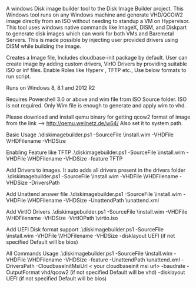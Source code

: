 A windows Disk image builder tool to the Disk Image Builder project. This Windows tool runs on any Windows machine
and generate VHD/QCOW2 image directly from an ISO without needing to standup a VM on Hypervisor. This tool 
uses windows native commands like ImageX, DISM, and Diskpart to generate disk images which can work for both VMs and
Baremetal Servers. This is made possible by injecting user provided drivers using DISM while building the image.

Creates a Image file, Includes cloudbase-init package by default.
User can create image by adding custom drivers, VirIO Drivers by providing suitable ISO or inf files. Enable Roles like Hyperv , TFTP etc., Use below formats to run script.

Runs on Windows 8, 8.1 and 2012 R2

Requires Powershell 3.0 or above and wim file from ISO Source folder. ISO is not required. Only Wim file is enough to generate and apply wim to vhd.

Please download and install qemu binary for getting qcow2 format of image from the link --> http://qemu.weilnetz.de/w64/ Also set it to system path.

Basic Usage
.\diskimagebuilder.ps1 -SourceFile <path>\install.wim -VHDFile <path>\VHDFilename -VHDSize <size of vhd>

Enabling Feature like TFTP
.\diskimagebuilder.ps1 -SourceFile <path>\install.wim -VHDFile <path>\VHDFilename -VHDSize <size of vhd> -feature TFTP

Add Drivers to images. It auto adds all drivers present in the drivers folder 
.\diskimagebuilder.ps1 -SourceFile <path>\install.wim -VHDFile <path>\VHDFilename -VHDSize <size of vhd> -DriversPath <path to drivers folder>

Add Unattend answer file
.\diskimagebuilder.ps1 -SourceFile <path>\install.wim -VHDFile <path>\VHDFilename -VHDSize <size of vhd>  -UnattendPath <path>\unattend.xml

Add VirtIO Drivers
.\diskimagebuilder.ps1 -SourceFile <path>\install.wim -VHDFile <path>\VHDFilename -VHDSize <size of vhd> -VirtIOPath <path>\virtio.iso

Add UEFI Disk format support
.\diskimagebuilder.ps1 -SourceFile <path>\install.wim -VHDFile <path>\VHDFilename -VHDSize <size of vhd> -disklayout UEFI (if not specified Default will be bios)

All Commands Usage
.\diskimagebuilder.ps1  -SourceFile <path>\install.wim -VHDFile <path>\VHDFilename -VHDSize <size of vhd> -feature <featuretoenable> -UnattendPath <path>\unattend.xml -DriversPath <path to drivers folder> -CloudbaseInitMsiUrl < your cloudbaseinit msi url> -baudrate <value> -OutputFormat vhd/qcow2 (if not specified Default will be vhd) -disklayout UEFI (if not specified Default will be bios)
